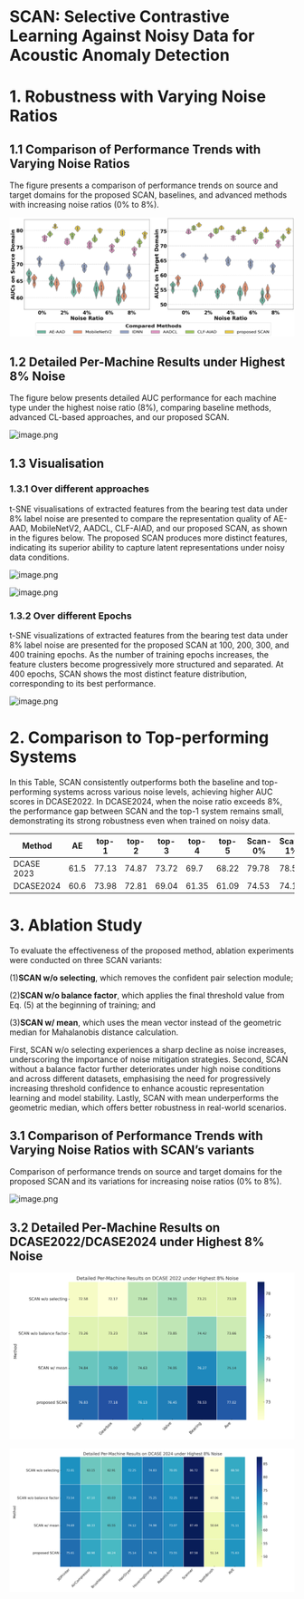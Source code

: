 # SCAN: Selective Contrastive Learning Against Noisy Data for Acoustic Anomaly Detection

# 1. Robustness with Varying Noise Ratios

## 1.1 Comparison of Performance Trends with Varying Noise Ratios

The figure presents a comparison of performance trends on source and target domains for the proposed SCAN, baselines, and advanced methods with increasing noise ratios (0% to 8%).

![Comparison of Performance Trends](/results/Comparison%20of%20Performance%20Trends%20with%20Varying%20Noise%20Ratios.png)

## 1.2 Detailed Per-Machine Results under Highest 8% Noise

The figure below presents detailed AUC performance for each machine type under the highest noise ratio (8%), comparing baseline methods, advanced CL-based approaches, and our proposed SCAN.

![image.png](image%201.png)

## 1.3 Visualisation

### 1.3.1 Over different approaches

t-SNE visualisations of extracted features from the bearing test data under 8% label noise are presented to compare the representation quality of AE-AAD, MobileNetV2, AADCL, CLF-AIAD, and our proposed SCAN, as shown in the figures below.  The proposed SCAN produces more distinct features, indicating its superior ability to capture latent representations under noisy data conditions.

![image.png](image%202.png)

![image.png](image%203.png)

### 1.3.2 Over different Epochs

t-SNE visualizations of extracted features from the bearing test data under 8% label noise are presented for the proposed SCAN at 100, 200, 300, and 400 training epochs. As the number of training epochs increases, the feature clusters become progressively more structured and separated. At 400 epochs, SCAN shows the most distinct feature distribution, corresponding to its best performance.

![image.png](image%204.png)

# 2. Comparison to Top-performing Systems

In this Table, SCAN consistently outperforms both the baseline and top-performing systems across various noise levels, achieving higher AUC scores in DCASE2022. In DCASE2024, when the noise ratio exceeds 8%, the performance gap between SCAN and the top-1 system remains small, demonstrating its strong robustness even when trained on noisy data.

| Method | AE | top-1 | top-2 | top-3 | top-4 | top-5 | Scan-0% | Scan-1% | Scan-2% | Scan-3% | Scan-4% |
| --- | --- | --- | --- | --- | --- | --- | --- | --- | --- | --- | --- |
| DCASE 2023 | 61.5 | 77.13 | 74.87 | 73.72 | 69.7 | 68.22 | 79.78 | 78.56 | 78.22 | 77.86 | 77.02 |
| DCASE2024 | 60.6 | 73.98 | 72.81 | 69.04 | 61.35 | 61.09 | 74.53 | 74.11 | 73.52 | 72.98 | 71.63 |

# 3. Ablation Study

To evaluate the effectiveness of the proposed method, ablation experiments were conducted on three SCAN variants:

(1)**SCAN w/o selecting**, which removes the confident pair selection module;

(2)**SCAN w/o balance factor**, which applies the final threshold value from Eq. (5) at the beginning of training; and

(3)**SCAN w/ mean**, which uses the mean vector instead of the geometric median for Mahalanobis distance calculation.

First, SCAN w/o selecting experiences a sharp decline as noise increases, underscoring the importance of noise mitigation strategies. Second, SCAN without a balance factor further deteriorates under high noise conditions and across different datasets, emphasising the need for progressively increasing threshold confidence to enhance acoustic representation learning and model stability. Lastly, SCAN with mean underperforms the geometric median, which offers better robustness in real-world scenarios.

## 3.1 Comparison of Performance Trends with Varying Noise Ratios with SCAN’s variants

Comparison of performance trends on source and target domains for the proposed SCAN and its variations for increasing noise ratios (0% to 8%).

![image.png](image%205.png)

## 3.2 Detailed Per-Machine Results on DCASE2022/DCASE2024 under Highest 8% Noise

![dcase2022_per_machine_8percent_noise.png](dcase2022_per_machine_8percent_noise.png)

![dcase2024_detailed_per_machine_8percent_noise.png](dcase2024_detailed_per_machine_8percent_noise.png)

